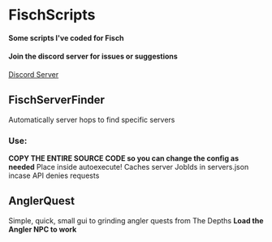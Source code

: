# FischScripts
#### Some scripts I've coded for Fisch
#### Join the discord server for issues or suggestions
[Discord Server](https://discord.gg/GhkXV3K5pq)

## FischServerFinder
Automatically server hops to find specific servers
### Use:
**COPY THE ENTIRE SOURCE CODE so you can change the config as needed**
Place inside autoexecute!
Caches server JobIds in servers.json incase API denies requests

## AnglerQuest
Simple, quick, small gui to grinding angler quests from The Depths
**Load the Angler NPC to work**


